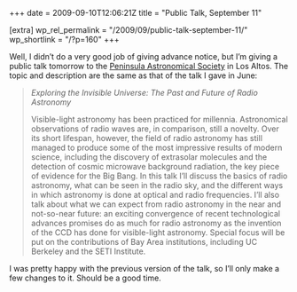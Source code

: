 +++
date = 2009-09-10T12:06:21Z
title = "Public Talk, September 11"

[extra]
wp_rel_permalink = "/2009/09/public-talk-september-11/"
wp_shortlink = "/?p=160"
+++

Well, I didn’t do a very good job of giving advance notice, but I’m giving a
public talk tomorrow to the
[Peninsula Astronomical Society](http://www.foothill.fhda.edu/ast/pas.htm) in
Los Altos. The topic and description are the same as that of the talk I gave
in June:

> *Exploring the Invisible Universe: The Past and Future of Radio Astronomy*
>
> Visible-light astronomy has been practiced for millennia. Astronomical
> observations of radio waves are, in comparison, still a novelty. Over its
> short lifespan, however, the field of radio astronomy has still managed to
> produce some of the most impressive results of modern science, including the
> discovery of extrasolar molecules and the detection of cosmic microwave
> background radiation, the key piece of evidence for the Big Bang. In this
> talk I’ll discuss the basics of radio astronomy, what can be seen in the
> radio sky, and the different ways in which astronomy is done at optical and
> radio frequencies. I’ll also talk about what we can expect from radio
> astronomy in the near and not-so-near future: an exciting convergence of
> recent technological advances promises do as much for radio astronomy as the
> invention of the CCD has done for visible-light astronomy. Special focus
> will be put on the contributions of Bay Area institutions, including UC
> Berkeley and the SETI Institute.

I was pretty happy with the previous version of the talk, so I’ll only make a
few changes to it. Should be a good time.

